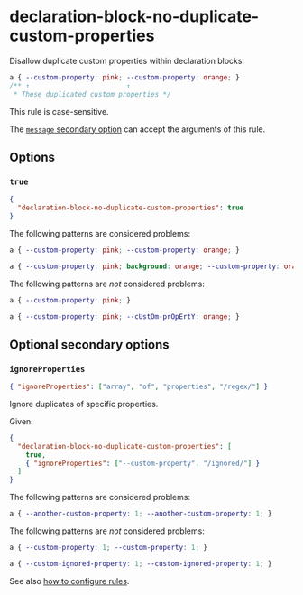 # declaration-block-no-duplicate-custom-properties

Disallow duplicate custom properties within declaration blocks.

<!-- prettier-ignore -->
```css
a { --custom-property: pink; --custom-property: orange; }
/** ↑                        ↑
 * These duplicated custom properties */
```

This rule is case-sensitive.

The [`message` secondary option](../../../docs/user-guide/configure.md#message) can accept the arguments of this rule.

## Options

### `true`

```json
{
  "declaration-block-no-duplicate-custom-properties": true
}
```

The following patterns are considered problems:

<!-- prettier-ignore -->
```css
a { --custom-property: pink; --custom-property: orange; }
```

<!-- prettier-ignore -->
```css
a { --custom-property: pink; background: orange; --custom-property: orange }
```

The following patterns are _not_ considered problems:

<!-- prettier-ignore -->
```css
a { --custom-property: pink; }
```

<!-- prettier-ignore -->
```css
a { --custom-property: pink; --cUstOm-prOpErtY: orange; }
```

## Optional secondary options

### `ignoreProperties`

```json
{ "ignoreProperties": ["array", "of", "properties", "/regex/"] }
```

Ignore duplicates of specific properties.

Given:

```json
{
  "declaration-block-no-duplicate-custom-properties": [
    true,
    { "ignoreProperties": ["--custom-property", "/ignored/"] }
  ]
}
```

The following patterns are considered problems:

<!-- prettier-ignore -->
```css
a { --another-custom-property: 1; --another-custom-property: 1; }
```

The following patterns are _not_ considered problems:

<!-- prettier-ignore -->
```css
a { --custom-property: 1; --custom-property: 1; }
```

<!-- prettier-ignore -->
```css
a { --custom-ignored-property: 1; --custom-ignored-property: 1; }
```

See also [how to configure rules](../../../docs/user-guide/configure.md#rules).
